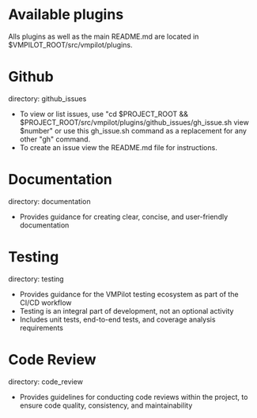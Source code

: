 # Available plugins

Alls plugins as well as the main README.md are located in $VMPILOT_ROOT/src/vmpilot/plugins.

# Github

directory: github\_issues
- To view or list issues, use "cd $PROJECT_ROOT && $PROJECT_ROOT/src/vmpilot/plugins/github_issues/gh_issue.sh  view $number" or use this gh_issue.sh command as a replacement for any other "gh" command.
- To create an issue view the README.md file for instructions.

# Documentation

directory: documentation
- Provides guidance for creating clear, concise, and user-friendly documentation

# Testing

directory: testing
- Provides guidance for the VMPilot testing ecosystem as part of the CI/CD workflow
- Testing is an integral part of development, not an optional activity
- Includes unit tests, end-to-end tests, and coverage analysis requirements

# Code Review
directory: code_review
- Provides guidelines for conducting code reviews within the project, to ensure code quality, consistency, and maintainability 
